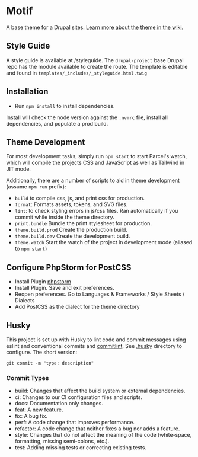 # Motif

A base theme for a Drupal sites.
[Learn more about the theme in the wiki.](https://github.com/thinkshout/ts_theme/wiki/Design-Tokens,-Design-Decisions-and-Utility-Classes)

## Style Guide

A style guide is available at /styleguide. The `drupal-project` base Drupal repo has the module available to create the
route. The template is editable and found in `templates/_includes/_styleguide.html.twig`

## Installation

- Run `npm install` to install dependencies.

Install will check the node version against the `.nvmrc` file, install all dependencies, and populate a prod build.

## Theme Development

For most development tasks, simply run `npm start` to start Parcel's watch, which will compile the projects CSS and
JavaScript as well as Tailwind in JIT mode.

Additionally, there are a number of scripts to aid in theme development (assume `npm run` prefix):

- `build` to compile css, js, and print css for production.
- `format`: Formats assets, tokens, and SVG files.
- `lint`: to check styling errors in js/css files. Ran automatically if you commit while inside the theme directory.
- `print.bundle` Bundle the print stylesheet for production.
- `theme.build.prod` Create the production build.
- `theme.build.dev` Create the development build.
- `theme.watch` Start the watch of the project in development mode (aliased to `npm start`)

## Configure PhpStorm for PostCSS

- Install Plugin [phpstorm](https://plugins.jetbrains.com/plugin/8578-postcss)
- Install Plugin. Save and exit preferences.
- Reopen preferences. Go to Languages & Frameworks / Style Sheets / Dialects
- Add PostCSS as the dialect for the theme directory

## Husky

This project is set up with Husky to lint code and commit messages using eslint and conventional commits and
[commitlint](https://github.com/conventional-changelog/commitlint). See [.husky](.husky) directory to configure. The
short version:

```
git commit -m "type: description"
```

### Commit Types

- build: Changes that affect the build system or external dependencies.
- ci: Changes to our CI configuration files and scripts.
- docs: Documentation only changes.
- feat: A new feature.
- fix: A bug fix.
- perf: A code change that improves performance.
- refactor: A code change that neither fixes a bug nor adds a feature.
- style: Changes that do not affect the meaning of the code (white-space, formatting, missing semi-colons, etc.).
- test: Adding missing tests or correcting existing tests.
